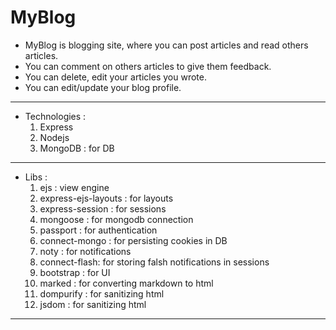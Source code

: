 # MyBlog

- MyBlog is blogging site, where you can post articles and read others articles.
- You can comment on others articles to give them feedback.
- You can delete, edit your articles you wrote.
- You can edit/update your blog profile.

---

- Technologies :
  1. Express
  2. Nodejs
  3. MongoDB : for DB

---

- Libs :
  1. ejs : view engine
  2. express-ejs-layouts : for layouts
  3. express-session : for sessions
  4. mongoose : for mongodb connection
  5. passport : for authentication
  6. connect-mongo : for persisting cookies in DB
  7. noty : for notifications
  8. connect-flash: for storing falsh notifications in sessions
  9. bootstrap : for UI
  10. marked : for converting markdown to html
  11. dompurify : for sanitizing html
  12. jsdom : for sanitizing html

---
